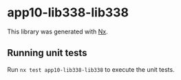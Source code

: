 # app10-lib338-lib338

This library was generated with [Nx](https://nx.dev).

## Running unit tests

Run `nx test app10-lib338-lib338` to execute the unit tests.
